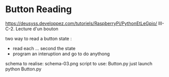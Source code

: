 # Button Reading

https://deusyss.developpez.com/tutoriels/RaspberryPi/PythonEtLeGpio/
III-C-2. Lecture d'un bouton

two way to read a button state :
 * read each ... second the state
 * program an interuption and go to do anythong 

 schema to realise: schema-03.png
 script to use: Button.py
 just launch python Button.py